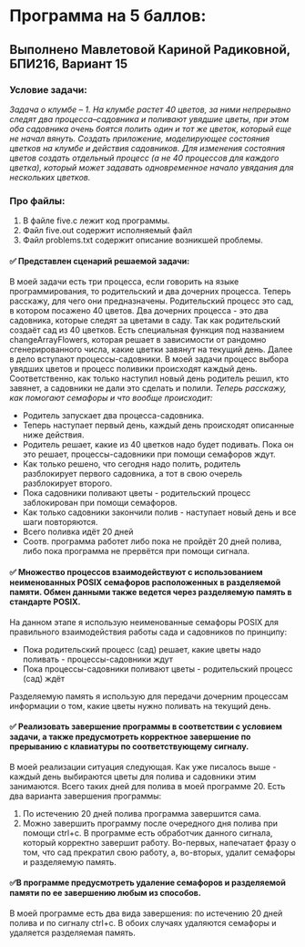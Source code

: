 # Программа на 5 баллов:

## Выполнено Мавлетовой Кариной Радиковной, БПИ216, Вариант 15
### Условие задачи:
*Задача о клумбе – 1. На клумбе растет 40 цветов, за ними непрерывно следят два процесса–садовника и поливают увядшие цветы,
при этом оба садовника очень боятся полить один и тот же цветок, который еще не начал вянуть. Создать приложение, моделирующее состояния цветков на клумбе и действия садовников. Для изменения состояния цветов создать отдельный
процесс (а не 40 процессов для каждого цветка), который может задавать одновременное начало увядания для нескольких цветков.*


### Про файлы:
<ol>
  <li>В файле five.c лежит код программы.</li>
  <li>Файл five.out содержит исполняемый файл</li>
  <li>Файл problems.txt содержит описание возникшей проблемы.</li>
</ol>

#### :white_check_mark: Представлен сценарий решаемой задачи:
В моей задачи есть три процесса, если говорить на языке программирования, то родительский и два дочерних процесса. Теперь расскажу, для чего они предназначены. Родительский процесс
это сад, в котором посажено 40 цветов. Два дочерних процесса - это два садовника, которые следят за цветами в саду. Так как родительский создаёт сад из 40 цветков.
Есть специальная функция под названием changeArrayFlowers, которая решает в зависимости от рандомно сгенерированного числа, какие цветки завянут на текущий день.
Далее в дело вступают процессы-садовники. В моей задачи процесс выбора увядших цветов и процесс поливики происходят каждый день. Соответственно, как только наступил новый
день родитель решил, кто завянет, а садовники не дали это сделать и полили. 
*Теперь расскажу, как помогают семафоры и что вообще происходит:*
+ Родитель запускает два процесса-садовника.
+ Теперь наступает первый день, каждый день происходят описанные ниже действия.
+ Родитель решает, какие из 40 цветков надо будет подивать. Пока он это решает, процессы-садовники при помощи семафоров ждут.
+ Как только решено, что сегодня надо полить, родитель разблокирует первого садовника, а тот в свою очерель разблокирует второго.
+ Пока садовники поливают цветы - родительский процесс заблокирован при помощи семафоров.
+ Как только садовники закончили полив - наступает новый день и все шаги повторяются.
+ Всего поливка идёт 20 дней
+ Соотв. программа работет либо пока не пройдёт 20 дней полива, либо пока программа не прервётся при помощи сигнала.

#### :white_check_mark: Множество процессов взаимодействуют с использованием неименованных POSIX семафоров расположенных в разделяемой памяти. Обмен данными также ведется через разделяемую память в стандарте POSIX.

На данном этапе я использую неименованные семафоры POSIX для правильного взаимодействия работы сада и садовников по принципу:
+ Пока родительский процесс (сад) решает, какие цветы надо поливать - процессы-садовники ждут
+ Пока процессы-садовники поливают цветы - родительский процесс (сад) ждёт

Разделяемую память я использую для передачи дочерним процессам информации о том, какие цветы нужно поливать на текущий день.


#### :white_check_mark:  Реализовать завершение программы в соответствии с условием задачи, а также предусмотреть корректное завершение по прерыванию с клавиатуры по соответствующему сигналу.
В моей реализации ситуация следующая. Как уже писалось выше - каждый день выбираются цветы для полива и садовники этим занимаются. Всего таких дней для полива в моей программе 20.
Есть два варианта завершения программы:
<ol>
  <li>По истечению 20 дней полива программа завершится сама.</li>
  <li>Можно завершить программу после очередного дня полива при помощи ctrl+c. В программе есть обработчик данного сигнала, который корректно завершит работу.
  Во-первых, напечатает фразу о том, что сад прекратил свою работу, а, во-вторых, удалит семафоры и разделяемую память.</li>
</ol>

#### :white_check_mark:В программе предусмотреть удаление семафоров и разделяемой памяти по ее завершению любым из способов.
В моей программе есть два вида завершения: по истечению 20 дней полива и по сигналу ctrl+c. В обоих случаях удаляются семафоры и удаляется разделяемая память.

